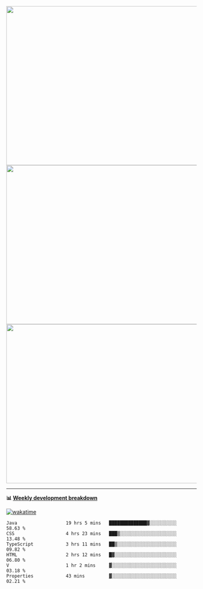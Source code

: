 <p float="left" align="middle"><img src="https://user-images.githubusercontent.com/56089155/195064669-12bd89bb-53c9-44b1-9fd8-993f93f585e1.png" width="600px" height="420px">
<img src="https://user-images.githubusercontent.com/56089155/195064706-c37aa3c8-f669-46c9-abba-1eadcbb910c5.png" width="600px" height="420px">
<img src="https://user-images.githubusercontent.com/56089155/195064753-0de674c7-4fc7-4831-a8a5-402e19cc77be.png" width="600px" height="420px"></p>

<hr />

**📊 [Weekly development breakdown](https://wakatime.com/@Ari24)**

[![wakatime](https://wakatime.com/badge/user/ca34c016-707f-4382-84cf-1823913a1423.svg)](https://wakatime.com/@ca34c016-707f-4382-84cf-1823913a1423)

<!--START_SECTION:waka-->

```text
Java                  19 hrs 5 mins   ██████████████▓░░░░░░░░░░   58.63 %
CSS                   4 hrs 23 mins   ███▒░░░░░░░░░░░░░░░░░░░░░   13.48 %
TypeScript            3 hrs 11 mins   ██▒░░░░░░░░░░░░░░░░░░░░░░   09.82 %
HTML                  2 hrs 12 mins   █▓░░░░░░░░░░░░░░░░░░░░░░░   06.80 %
V                     1 hr 2 mins     ▓░░░░░░░░░░░░░░░░░░░░░░░░   03.18 %
Properties            43 mins         ▓░░░░░░░░░░░░░░░░░░░░░░░░   02.21 %
```

<!--END_SECTION:waka-->
